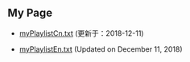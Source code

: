 ## My Page


- [myPlaylistCn.txt](https://tvplayersupport.github.io/OnlyForMe/myPlaylistCn.txt.zip) (更新于：2018-12-11)

- [myPlaylistEn.txt](https://tvplayersupport.github.io/OnlyForMe/myPlaylistEn.txt.zip) (Updated on December 11, 2018)

